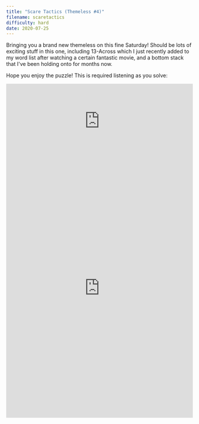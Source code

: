 ```yaml
---
title: "Scare Tactics (Themeless #4)"
filename: scaretactics
difficulty: hard
date: 2020-07-25
---
```


Bringing you a brand new themeless on this fine Saturday! Should be lots of exciting stuff in this one, including 13-Across which I just recently added to my word list after watching a certain fantastic movie, and a bottom stack that I've been holding onto for months now. 

Hope you enjoy the puzzle! This is required listening as you solve:<br/>

<iframe width="100%" height="200" src="https://www.youtube.com/embed/R93mQ2QvjcA" frameborder="0" allow="accelerometer; autoplay; encrypted-media; gyroscope; picture-in-picture" allowfullscreen></iframe><br/>

<iframe height="700" width="100%" allowfullscreen="true" style="border:none;width: 100% !important;position: static;display: block !important;margin: 0 !important;"  name="80a395d458cc73db445abfa4d939b092b4a474d001c5431bf80bbf61485a14ea" src="https://amuselabs.com/pmm/crossword?id=6d3a915e&set=80a395d458cc73db445abfa4d939b092b4a474d001c5431bf80bbf61485a14ea&embed=1&compact=1&maxCols=1"></iframe>